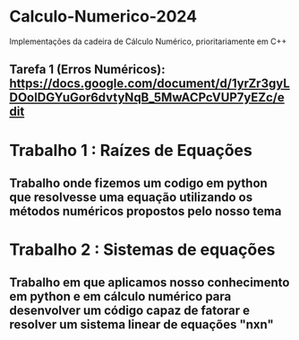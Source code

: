 # Calculo-Numerico-2024
Implementações da cadeira de Cálculo Numérico, prioritariamente em C++

## Tarefa 1 (Erros Numéricos): https://docs.google.com/document/d/1yrZr3gyLDOoIDGYuGor6dvtyNqB_5MwACPcVUP7yEZc/edit

# Trabalho 1 : Raízes de Equações

## Trabalho onde fizemos um codigo em python que resolvesse uma equação utilizando os métodos numéricos propostos pelo nosso tema

# Trabalho 2 : Sistemas de equações

## Trabalho em que aplicamos nosso conhecimento em python e em cálculo numérico para desenvolver um código capaz de fatorar e resolver um sistema linear de equações "nxn"
